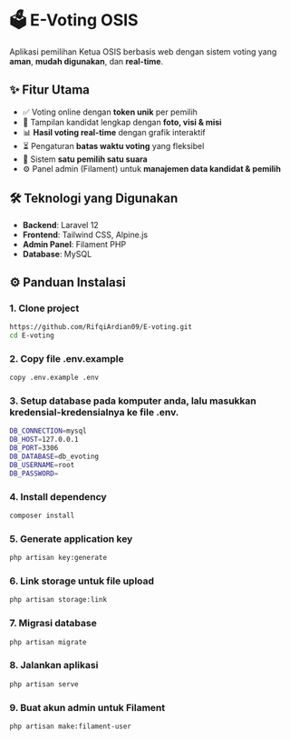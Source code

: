 # 🗳️ E-Voting OSIS

Aplikasi pemilihan Ketua OSIS berbasis web dengan sistem voting yang **aman**, **mudah digunakan**, dan **real-time**.

## ✨ Fitur Utama

- ✅ Voting online dengan **token unik** per pemilih  
- 👤 Tampilan kandidat lengkap dengan **foto, visi & misi**  
- 📊 **Hasil voting real-time** dengan grafik interaktif  
- ⏳ Pengaturan **batas waktu voting** yang fleksibel  
- 🔐 Sistem **satu pemilih satu suara**  
- ⚙️ Panel admin (Filament) untuk **manajemen data kandidat & pemilih**

## 🛠️ Teknologi yang Digunakan

- **Backend**: Laravel 12  
- **Frontend**: Tailwind CSS, Alpine.js  
- **Admin Panel**: Filament PHP  
- **Database**: MySQL  


## ⚙️ Panduan Instalasi

### 1. Clone project
```bash
https://github.com/RifqiArdian09/E-voting.git
cd E-voting
```
### 2. Copy file .env.example
```bash
copy .env.example .env
```

### 3. Setup database pada komputer anda, lalu masukkan kredensial-kredensialnya ke file .env.
```bash
DB_CONNECTION=mysql
DB_HOST=127.0.0.1
DB_PORT=3306
DB_DATABASE=db_evoting
DB_USERNAME=root
DB_PASSWORD=
```

### 4. Install dependency
```bash
composer install
```
### 5. Generate application key
```bash
php artisan key:generate
```
### 6. Link storage untuk file upload
```bash
php artisan storage:link

```
### 7. Migrasi database
```bash
php artisan migrate
```
### 8. Jalankan aplikasi
```bash
php artisan serve
```

### 9. Buat akun admin untuk Filament
```bash
php artisan make:filament-user
```
